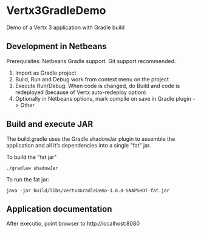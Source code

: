 # Vertx3GradleDemo
Demo of a Vertx 3 application with Gradle build

## Development in Netbeans

Prerequisites: Netbeans Gradle support. Git support recommended.

1. Import as Gradle project
2. Build, Run and Debug work from context menu on the project
3. Execute Run/Debug. When code is changed, do Build and code is redeployed (because of Vertx auto-redeploy option)
4. Optionally in Netbeans options, mark compile on save in Gradle plugin -> Other

## Build and execute JAR

The build.gradle uses the Gradle shadowJar plugin to assemble the application and all it’s dependencies into a single "fat" jar.

To build the "fat jar"

    ./gradlew shadowJar

To run the fat jar:

    java -jar build/libs/Vertx3GradleDemo-3.0.0-SNAPSHOT-fat.jar

## Application documentation

After executio, point browser to http://localhost:8080